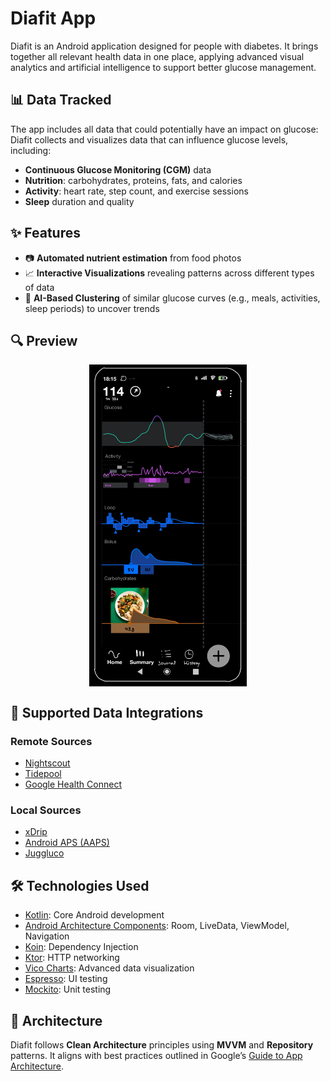 # Diafit App
Diafit is an Android application designed for people with diabetes. It brings together all relevant health data in one place, applying advanced visual analytics and artificial intelligence to support better glucose management.

## 📊 Data Tracked
The app includes all data that could potentially have an impact on glucose:
Diafit collects and visualizes data that can influence glucose levels, including:
- **Continuous Glucose Monitoring (CGM)** data
- **Nutrition**: carbohydrates, proteins, fats, and calories
- **Activity**: heart rate, step count, and exercise sessions
- **Sleep** duration and quality

## ✨ Features
- 📷 **Automated nutrient estimation** from food photos
- 📈 **Interactive Visualizations** revealing patterns across different types of data
- 🧠 **AI-Based Clustering** of similar glucose curves (e.g., meals, activities, sleep periods) to uncover trends

## 🔍 Preview
<img src="assets/diafit_mockup.jpg" alt="App Mockup" style="width:50%; margin:auto; display:block;" />


## 🔌 Supported Data Integrations
### Remote Sources
- [Nightscout](https://nightscout.github.io/)
- [Tidepool](https://www.tidepool.org/)
- [Google Health Connect](https://health.google/health-connect-android/)
  
### Local Sources
- [xDrip](https://github.com/NightscoutFoundation/xDrip)
- [Android APS (AAPS)](https://github.com/nightscout/AndroidAPS)
- [Juggluco](https://github.com/j-kaltes/Juggluco)

## 🛠️ Technologies Used
- [Kotlin](https://developer.android.com/kotlin): Core Android development
- [Android Architecture Components](https://developer.android.com/topic/architecture): Room, LiveData, ViewModel, Navigation
- [Koin](https://github.com/InsertKoinIO/koin): Dependency Injection
- [Ktor](https://github.com/ktorio/ktor): HTTP networking
- [Vico Charts](https://github.com/patrykandpatrick/vico): Advanced data visualization
- [Espresso](https://developer.android.com/training/testing/espresso): UI testing
- [Mockito](https://github.com/mockito/mockito): Unit testing

## 🧱 Architecture
Diafit follows **Clean Architecture** principles using **MVVM** and **Repository** patterns. It aligns with best practices outlined in Google’s [Guide to App Architecture](https://developer.android.com/topic/architecture).
